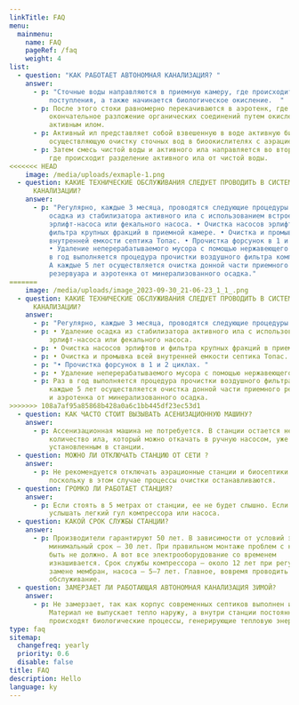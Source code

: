 ```yaml
---
linkTitle: FAQ
menu:
  mainmenu:
    name: FAQ
    pageRef: /faq
    weight: 4
list:
  - question: "КАК РАБОТАЕТ АВТОНОМНАЯ КАНАЛИЗАЦИЯ? "
    answer:
      - p: "Сточные воды направляются в приемную камеру, где происходит уравнивание их
          поступления, а также начинается биологическое окисление.  "
      - p: После этого стоки равномерно перекачиваются в аэротенк, где происходит
          окончательное разложение органических соединений путем окисления
          активным илом.
      - p: Активный ил представляет собой взвешенную в воде активную биомассу,
          осуществляющую очистку сточных вод в биоокислителях с аэрацией.
      - p: Затем смесь чистой воды и активного ила направляется во вторичный отстойник,
          где происходит разделение активного ила от чистой воды.
<<<<<<< HEAD
    image: /media/uploads/exmaple-1.png
  - question: КАКИЕ ТЕХНИЧЕСКИЕ ОБСЛУЖИВАНИЯ СЛЕДУЕТ ПРОВОДИТЬ В СИСТЕМАХ АВТОНОМНОЙ
      КАНАЛИЗАЦИИ?
    answer:
      - p: "Регулярно, каждые 3 месяца, проводятся следующие процедуры: • Удаление
          осадка из стабилизатора активного ила с использованием встроенного
          эрлифт-насоса или фекального насоса. • Очистка насосов эрлифтов и
          фильтра крупных фракций в приемной камере. • Очистка и промывка всей
          внутренней емкости септика Топас. • Прочистка форсунок в 1 и 2 циклах.
          • Удаление неперерабатываемого мусора с помощью нержавеющего сита. Раз
          в год выполняется процедура прочистки воздушного фильтра компрессора.
          А каждые 5 лет осуществляется очистка донной части приемного
          резервуара и аэротенка от минерализованного осадка."
=======
    image: /media/uploads/image_2023-09-30_21-06-23_1_1_.png
  - question: КАКИЕ ТЕХНИЧЕСКИЕ ОБСЛУЖИВАНИЯ СЛЕДУЕТ ПРОВОДИТЬ В СИСТЕМАХ АВТОНОМНОЙ
      КАНАЛИЗАЦИИ?
    answer:
      - p: "Регулярно, каждые 3 месяца, проводятся следующие процедуры: "
      - p: • Удаление осадка из стабилизатора активного ила с использованием встроенного
          эрлифт-насоса или фекального насоса.
      - p: • Очистка насосов эрлифтов и фильтра крупных фракций в приемной камере.
      - p: • Очистка и промывка всей внутренней емкости септика Топас.
      - p: "• Прочистка форсунок в 1 и 2 циклах. "
      - p: • Удаление неперерабатываемого мусора с помощью нержавеющего сита.
      - p: Раз в год выполняется процедура прочистки воздушного фильтра компрессора. А
          каждые 5 лет осуществляется очистка донной части приемного резервуара
          и аэротенка от минерализованного осадка.
>>>>>>> 108a7af95a85868b428a0a6c1bb445df23ec53d1
  - question: КАК ЧАСТО СТОИТ ВЫЗЫВАТЬ АСЕНИЗАЦИОННУЮ МАШИНУ?
    answer:
      - p: Ассенизационная машина не потребуется. В станции остается небольшое
          количество ила, который можно откачать в ручную насосом, уже
          установленным в станции.
  - question: МОЖНО ЛИ ОТКЛЮЧАТЬ СТАНЦИЮ ОТ СЕТИ ?
    answer:
      - p: Не рекомендуется отключать аэрационные станции и биосептики от электросети,
          поскольку в этом случае процессы очистки останавливаются.
  - question: ГРОМКО ЛИ РАБОТАЕТ СТАНЦИЯ?
    answer:
      - p: Если стоять в 5 метрах от станции, ее не будет слышно. Если ближе, то можно
          услышать легкий гул компрессора или насоса.
  - question: КАКОЙ СРОК СЛУЖБЫ СТАНЦИИ?
    answer:
      - p: Производители гарантируют 50 лет. В зависимости от условий эксплуатации
          минимальный срок — 30 лет. При правильном монтаже проблем с корпусом
          быть не должно. А вот все электрооборудование со временем
          изнашивается. Срок службы компрессора — около 12 лет при регулярной
          замене мембран, насоса — 5–7 лет. Главное, вовремя проводить сервисное
          обслуживание.
  - question: ЗАМЕРЗАЕТ ЛИ РАБОТАЮЩАЯ АВТОНОМНАЯ КАНАЛИЗАЦИЯ ЗИМОЙ?
    answer:
      - p: Не замерзает, так как корпус современных септиков выполнен из полипропилена.
          Материал не выпускает тепло наружу, а внутри станции постоянно
          происходят биологические процессы, генерирующие тепловую энергию.
type: faq
sitemap:
  changefreq: yearly
  priority: 0.6
  disable: false
title: FAQ
description: Hello
language: ky
---
```

